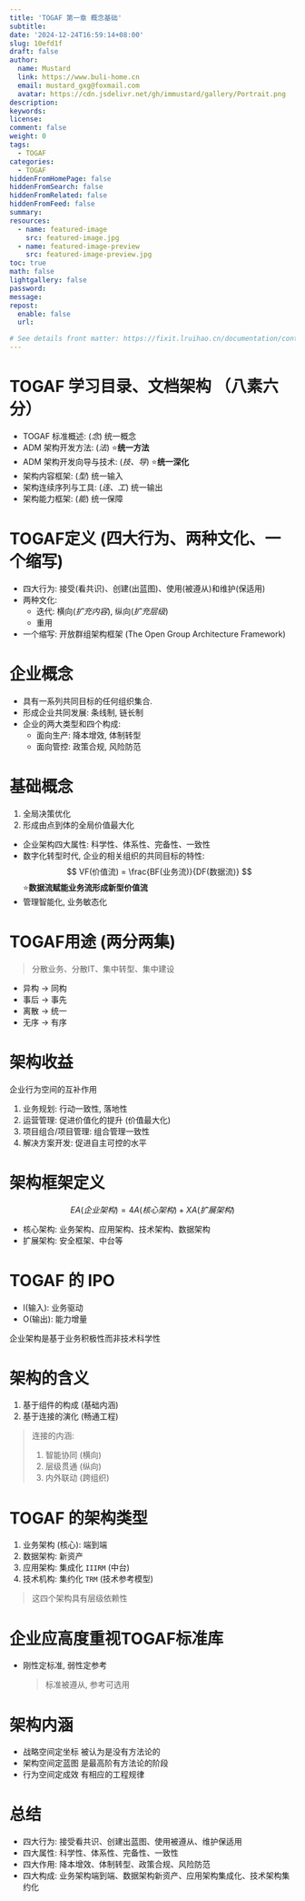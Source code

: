 ```yaml
---
title: 'TOGAF 第一章 概念基础'
subtitle:
date: '2024-12-24T16:59:14+08:00'
slug: 10efd1f
draft: false
author:
  name: Mustard	
  link: https://www.buli-home.cn
  email: mustard_gxg@foxmail.com
  avatar: https://cdn.jsdelivr.net/gh/immustard/gallery/Portrait.png
description:
keywords:
license:
comment: false
weight: 0
tags:
  - TOGAF
categories:
  - TOGAF
hiddenFromHomePage: false
hiddenFromSearch: false
hiddenFromRelated: false
hiddenFromFeed: false
summary:
resources:
  - name: featured-image
    src: featured-image.jpg
  - name: featured-image-preview
    src: featured-image-preview.jpg
toc: true
math: false
lightgallery: false
password:
message:
repost:
  enable: false
  url:

# See details front matter: https://fixit.lruihao.cn/documentation/content-management/introduction/#front-matter
---
```


<!--more-->

# TOGAF 学习目录、文档架构 （八素六分）

* TOGAF 标准概述: (*念*) 统一概念
* ADM 架构开发方法: (*法*) ⭐**统一方法**
* ADM 架构开发向导与技术: (*技、导*) ⭐**统一深化**
* 架构内容框架: (*型*) 统一输入
* 架构连续序列与工具: (*连、工*) 统一输出
* 架构能力框架: (*能*) 统一保障

# TOGAF定义 (四大行为、两种文化、一个缩写)

* 四大行为: 接受(看共识)、创建(出蓝图)、使用(被遵从)和维护(保适用)
* 两种文化: 
  * 迭代: 横向(*扩充内容*), 纵向(*扩充层级*)
  * 重用
* 一个缩写: 开放群组架构框架 (The Open Group Architecture Framework)

# 企业概念

* 具有一系列共同目标的任何组织集合. 
* 形成企业共同发展: 条线制, 链长制
* 企业的两大类型和四个构成:
  * 面向生产: 降本增效, 体制转型
  * 面向管控: 政策合规, 风险防范

# 基础概念

1. 全局决策优化
2. 形成由点到体的全局价值最大化

* 企业架构四大属性: 科学性、体系性、完备性、一致性
* 数字化转型时代, 企业的相关组织的共同目标的特性:
$$
  VF(价值流) = \frac{BF(业务流)}{DF(数据流)}
$$
⭐**数据流赋能业务流形成新型价值流**
* 管理智能化, 业务敏态化

# TOGAF用途 (两分两集)

> 分散业务、分散IT、集中转型、集中建设

* 异构 -> 同构
* 事后 -> 事先
* 离散 -> 统一
* 无序 -> 有序

# 架构收益

 企业行为空间的互补作用
 1. 业务规划: 行动一致性, 落地性
 2. 运营管理: 促进价值化的提升 (价值最大化)
 3. 项目组合/项目管理: 组合管理一致性
 4. 解决方案开发: 促进自主可控的水平

# 架构框架定义

$$
EA(企业架构) = 4A(核心架构) + XA(扩展架构)
$$

* 核心架构: 业务架构、应用架构、技术架构、数据架构
* 扩展架构: 安全框架、中台等

# TOGAF 的 IPO

* I(输入): 业务驱动
* O(输出): 能力增量

企业架构是基于业务积极性而非技术科学性

# 架构的含义

1. 基于组件的构成 (基础内涵) 
3. 基于连接的演化 (畅通工程)
  > 连接的内涵:
  >   1. 智能协同 (横向)
  >   2. 层级贯通 (纵向)
  >   3. 内外联动 (跨组织) 

# TOGAF 的架构类型

1. 业务架构 (核心): 端到端
2. 数据架构: 新资产
3. 应用架构: 集成化 `IIIRM` (中台)
4. 技术机构: 集约化 `TRM` (技术参考模型)
> 这四个架构具有层级依赖性

# 企业应高度重视TOGAF标准库

* 刚性定标准, 弱性定参考
  > 标准被遵从, 参考可选用

# 架构内涵

* 战略空间定坐标
  被认为是没有方法论的
* 架构空间定蓝图
  是最高阶有方法论的阶段
* 行为空间定成效
  有相应的工程规律
  
# 总结

* 四大行为: 接受看共识、创建出蓝图、使用被遵从、维护保适用
* 四大属性: 科学性、体系性、完备性、一致性
* 四大作用: 降本增效、体制转型、政策合规、风险防范
* 四大构成: 业务架构端到端、数据架构新资产、应用架构集成化、技术架构集约化


